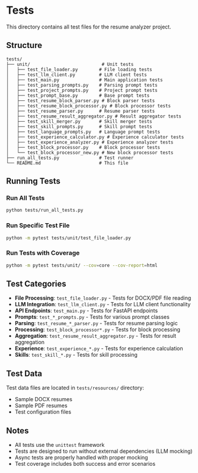 # Tests

This directory contains all test files for the resume analyzer project.

## Structure

```
tests/
├── unit/                           # Unit tests
│   ├── test_file_loader.py        # File loading tests
│   ├── test_llm_client.py         # LLM client tests
│   ├── test_main.py               # Main application tests
│   ├── test_parsing_prompts.py    # Parsing prompt tests
│   ├── test_project_prompts.py    # Project prompt tests
│   ├── test_prompt_base.py        # Base prompt tests
│   ├── test_resume_block_parser.py # Block parser tests
│   ├── test_resume_block_processor.py # Block processor tests
│   ├── test_resume_parser.py      # Resume parser tests
│   ├── test_resume_result_aggregator.py # Result aggregator tests
│   ├── test_skill_merger.py       # Skill merger tests
│   ├── test_skill_prompts.py      # Skill prompt tests
│   ├── test_language_prompts.py   # Language prompt tests
│   ├── test_experience_calculator.py # Experience calculator tests
│   ├── test_experience_analyzer.py # Experience analyzer tests
│   ├── test_block_processor.py    # Block processor tests
│   └── test_block_processor_new.py # New block processor tests
├── run_all_tests.py               # Test runner
└── README.md                      # This file
```

## Running Tests

### Run All Tests
```bash
python tests/run_all_tests.py
```

### Run Specific Test File
```bash
python -m pytest tests/unit/test_file_loader.py
```

### Run Tests with Coverage
```bash
python -m pytest tests/unit/ --cov=core --cov-report=html
```

## Test Categories

- **File Processing**: `test_file_loader.py` - Tests for DOCX/PDF file reading
- **LLM Integration**: `test_llm_client.py` - Tests for LLM client functionality
- **API Endpoints**: `test_main.py` - Tests for FastAPI endpoints
- **Prompts**: `test_*_prompts.py` - Tests for various prompt classes
- **Parsing**: `test_resume_*_parser.py` - Tests for resume parsing logic
- **Processing**: `test_block_processor*.py` - Tests for block processing
- **Aggregation**: `test_resume_result_aggregator.py` - Tests for result aggregation
- **Experience**: `test_experience_*.py` - Tests for experience calculation
- **Skills**: `test_skill_*.py` - Tests for skill processing

## Test Data

Test data files are located in `tests/resources/` directory:
- Sample DOCX resumes
- Sample PDF resumes
- Test configuration files

## Notes

- All tests use the `unittest` framework
- Tests are designed to run without external dependencies (LLM mocking)
- Async tests are properly handled with proper mocking
- Test coverage includes both success and error scenarios
